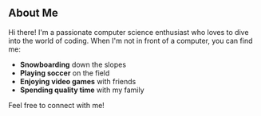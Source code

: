 ## About Me

Hi there! I'm a passionate computer science enthusiast who loves to dive into the world of coding. When I'm not in front of a computer, you can find me:

- **Snowboarding** down the slopes
- **Playing soccer** on the field
- **Enjoying video games** with friends
- **Spending quality time** with my family

Feel free to connect with me!
